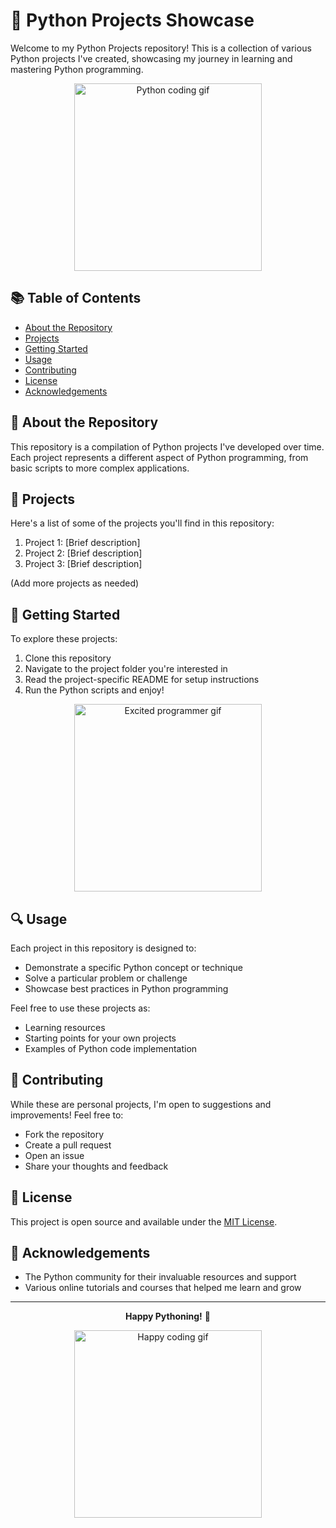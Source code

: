 # 🐍 Python Projects Showcase

Welcome to my Python Projects repository! This is a collection of various Python projects I've created, showcasing my journey in learning and mastering Python programming.

<div align="center">
  <img src="https://media.giphy.com/media/coxQHKASG60HrHtvkt/giphy.gif" width="300" alt="Python coding gif">
</div>

## 📚 Table of Contents
- [About the Repository](#about-the-repository)
- [Projects](#projects)
- [Getting Started](#getting-started)
- [Usage](#usage)
- [Contributing](#contributing)
- [License](#license)
- [Acknowledgements](#acknowledgements)

## 🌟 About the Repository

This repository is a compilation of Python projects I've developed over time. Each project represents a different aspect of Python programming, from basic scripts to more complex applications.



## 🚀 Projects

Here's a list of some of the projects you'll find in this repository:

1. Project 1: [Brief description]
2. Project 2: [Brief description]
3. Project 3: [Brief description]
   
(Add more projects as needed)

## 🏁 Getting Started

To explore these projects:

1. Clone this repository
2. Navigate to the project folder you're interested in
3. Read the project-specific README for setup instructions
4. Run the Python scripts and enjoy!

<div align="center">
  <img src="https://media.giphy.com/media/13HgwGsXF0aiGY/giphy.gif" width="300" alt="Excited programmer gif">
</div>

## 🔍 Usage

Each project in this repository is designed to:
- Demonstrate a specific Python concept or technique
- Solve a particular problem or challenge
- Showcase best practices in Python programming

Feel free to use these projects as:
- Learning resources
- Starting points for your own projects
- Examples of Python code implementation

## 🤝 Contributing

While these are personal projects, I'm open to suggestions and improvements! Feel free to:
- Fork the repository
- Create a pull request
- Open an issue
- Share your thoughts and feedback

## 📜 License

This project is open source and available under the [MIT License](https://opensource.org/licenses/MIT).

## 🙏 Acknowledgements

- The Python community for their invaluable resources and support
- Various online tutorials and courses that helped me learn and grow

---

<div align="center">

**Happy Pythoning!** 🐍

<img src="https://media.giphy.com/media/LmNwrBhejkK9EFP504/giphy.gif" width="300" alt="Happy coding gif">

</div>
